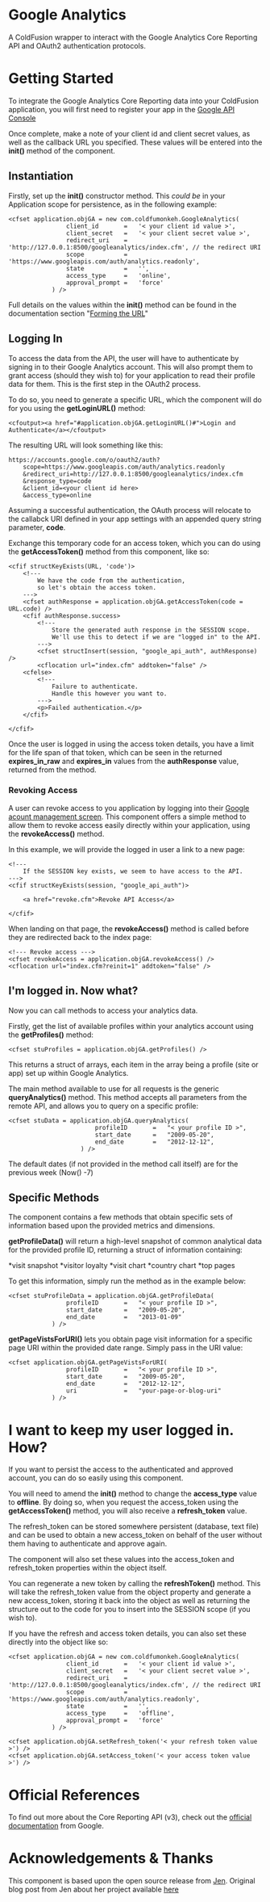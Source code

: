 # Google Analytics #

A ColdFusion wrapper to interact with the Google Analytics Core Reporting API and OAuth2 authentication protocols.


# Getting Started #

To integrate the Google Analytics Core Reporting data into your ColdFusion application, you will first need to register your app in the [Google API Console](https://code.google.com/apis/console/b/0/)

Once complete, make a note of your client id and client secret values, as well as the callback URL you specified. These values will be entered into the **init()** method of the component.

## Instantiation ##

Firstly, set up the **init()** constructor method. This _could be_ in your Application scope for persistence, as in the following example:

	<cfset application.objGA = new com.coldfumonkeh.GoogleAnalytics(
					client_id		=	'< your client id value >',
					client_secret	=	'< your client secret value >',
					redirect_uri	=	'http://127.0.0.1:8500/googleanalytics/index.cfm', // the redirect URI
					scope			=	'https://www.googleapis.com/auth/analytics.readonly',
					state			=	'',
					access_type		=	'online',
					approval_prompt	=	'force'
				) />

Full details on the values within the **init()** method can be found in the documentation section "[Forming the URL](https://developers.google.com/accounts/docs/OAuth2WebServer)"

## Logging In ##


To access the data from the API, the user will have to authenticate by signing in to their Google Analytics account. This will also prompt them to grant access (should they wish to) for your application to read their profile data for them. This is the first step in the OAuth2 process.

To do so, you need to generate a specific URL, which the component will do for you using the **getLoginURL()** method:

	<cfoutput><a href="#application.objGA.getLoginURL()#">Login and Authenticate</a></cfoutput>

The resulting URL will look something like this:

	https://accounts.google.com/o/oauth2/auth?
		scope=https://www.googleapis.com/auth/analytics.readonly
		&redirect_uri=http://127.0.0.1:8500/googleanalytics/index.cfm
		&response_type=code
		&client_id=<your client id here>
		&access_type=online


Assuming a successful authentication, the OAuth process will relocate to the callabck URI defined in your app settings with an appended query string parameter, **code**.

Exchange this temporary code for an access token, which you can do using the **getAccessToken()** method from this component, like so:

	<cfif structKeyExists(URL, 'code')>
		<!---
			We have the code from the authentication, 
			so let's obtain the access token.
		--->
		<cfset authResponse = application.objGA.getAccessToken(code = URL.code) />
		<cfif authResponse.success>
			<!---
				Store the generated auth response in the SESSION scope.
				We'll use this to detect if we are "logged in" to the API.
			--->
			<cfset structInsert(session, "google_api_auth", authResponse) />
			<cflocation url="index.cfm" addtoken="false" />
		<cfelse>
			<!---
				Failure to authenticate.
				Handle this however you want to.
			--->
			<p>Failed authentication.</p>
		</cfif>
		
	</cfif>

Once the user is logged in using the access token details, you have a limit for the life span of that token, which can be seen in the returned **expires_in_raw** and **expires_in** values from the **authResponse** value, returned from the method.

### Revoking Access ###

A user can revoke access to you application by logging into their [Google acount management screen](https://accounts.google.com/b/0/IssuedAuthSubTokens).
This component offers a simple method to allow them to revoke access easily directly within your application, using the **revokeAccess()** method.

In this example, we will provide the logged in user a link to a new page:

	<!---
		If the SESSION key exists, we seem to have access to the API.
	--->
	<cfif structKeyExists(session, "google_api_auth")>
		
		<a href="revoke.cfm">Revoke API Access</a>

	</cfif>

When landing on that page, the **revokeAccess()** method is called before they are redirected back to the index page:

	<!--- Revoke access --->
	<cfset revokeAccess = application.objGA.revokeAccess() />
	<cflocation url="index.cfm?reinit=1" addtoken="false" />


## I'm logged in. Now what? ##

Now you can call methods to access your analytics data.

Firstly, get the list of available profiles within your analytics account using the **getProfiles()** method:

	<cfset stuProfiles = application.objGA.getProfiles() />

This returns a struct of arrays, each item in the array being a profile (site or app) set up within Google Analytics.

The main method available to use for all requests is the generic **queryAnalytics()** method.
This method accepts all parameters from the remote API, and allows you to query on a specific profile:

	<cfset stuData = application.objGA.queryAnalytics(
							profileID		=	"< your profile ID >",
							start_date		=	"2009-05-20", 
							end_date		=	"2012-12-12",
						) />

The default dates (if not provided in the method call itself) are for the previous week (Now() -7)

## Specific Methods ##

The component contains a few methods that obtain specific sets of information based upon the provided metrics and dimensions.

**getProfileData()** will return a high-level snapshot of common analytical data for the provided profile ID, returning a struct of information containing:

*visit snapshot
*visitor loyalty
*visit chart
*country chart
*top pages

To get this information, simply run the method as in the example below:

	<cfset stuProfileData = application.objGA.getProfileData(
					profileID		=	"< your profile ID >", 
					start_date		=	"2009-05-20", 
					end_date		=	"2013-01-09"
				) />


**getPageVistsForURI()** lets you obtain page visit information for a specific page URI within the provided date range. Simply pass in the URI value:

	<cfset application.objGA.getPageVistsForURI(
					profileID		=	"< your profile ID >", 
					start_date		=	"2009-05-20", 
					end_date		=	"2012-12-12", 
					uri				=	"your-page-or-blog-uri"
				) />


# I want to keep my user logged in. How? #

If you want to persist the access to the authenticated and approved account, you can do so easily using this component.

You will need to amend the **init()** method to change the **access_type** value to **offline**.
By doing so, when you request the access_token using the **getAccessToken()** method, you will also receive a **refresh_token** value.

The refresh_token can be stored somewhere persistent (database, text file) and can be used to obtain a new access_token on behalf of the user without them having to authenticate and approve again.

The component will also set these values into the access_token and refresh_token properties within the object itself.

You can regenerate a new token by calling the **refreshToken()** method. This will take the refresh_token value from the object property and generate a new access_token, storing it back into the object as well as returning the structure out to the code for you to insert into the SESSION scope (if you wish to).

If you have the refresh and access token details, you can also set these directly into the object like so:

	<cfset application.objGA = new com.coldfumonkeh.GoogleAnalytics(
					client_id		=	'< your client id value >',
					client_secret	=	'< your client secret value >',
					redirect_uri	=	'http://127.0.0.1:8500/googleanalytics/index.cfm', // the redirect URI
					scope			=	'https://www.googleapis.com/auth/analytics.readonly',
					state			=	'',
					access_type		=	'offline',
					approval_prompt	=	'force'
				) />

	<cfset application.objGA.setRefresh_token('< your refresh token value >') />
	<cfset application.objGA.setAccess_token('< your access token value >') />


# Official References #

To find out more about the Core Reporting API (v3), check out the [official documentation](https://developers.google.com/analytics/devguides/reporting/core/v3/reference) from Google.

# Acknowledgements & Thanks #

This component is based upon the open source release from [Jen](https://github.com/jensbits/Google-Analytics-Data-Export-API-with-ColdFusion). Original blog post from Jen about her project available [here](http://www.jensbits.com/2012/04/05/google-analytics-reporting-api-using-oauth-2-with-coldfusion/)


